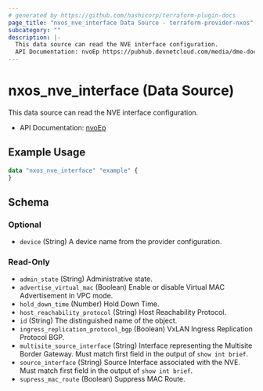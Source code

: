 ```yaml
---
# generated by https://github.com/hashicorp/terraform-plugin-docs
page_title: "nxos_nve_interface Data Source - terraform-provider-nxos"
subcategory: ""
description: |-
  This data source can read the NVE interface configuration.
  API Documentation: nvoEp https://pubhub.devnetcloud.com/media/dme-docs-10-2-2/docs/Network%20Virtualization/nvo:Ep/
---
```


# nxos_nve_interface (Data Source)

This data source can read the NVE interface configuration.

- API Documentation: [nvoEp](https://pubhub.devnetcloud.com/media/dme-docs-10-2-2/docs/Network%20Virtualization/nvo:Ep/)

## Example Usage

```terraform
data "nxos_nve_interface" "example" {
}
```

<!-- schema generated by tfplugindocs -->
## Schema

### Optional

- `device` (String) A device name from the provider configuration.

### Read-Only

- `admin_state` (String) Administrative state.
- `advertise_virtual_mac` (Boolean) Enable or disable Virtual MAC Advertisement in VPC mode.
- `hold_down_time` (Number) Hold Down Time.
- `host_reachability_protocol` (String) Host Reachability Protocol.
- `id` (String) The distinguished name of the object.
- `ingress_replication_protocol_bgp` (Boolean) VxLAN Ingress Replication Protocol BGP.
- `multisite_source_interface` (String) Interface representing the Multisite Border Gateway. Must match first field in the output of `show int brief`.
- `source_interface` (String) Source Interface associated with the NVE. Must match first field in the output of `show int brief`.
- `supress_mac_route` (Boolean) Suppress MAC Route.



